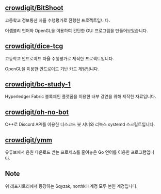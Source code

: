 ## [crowdigit/BitShoot](https://github.com/crowdigit/BitShoot)

고등학교 정보통신 자율 수행평가로 진행한 프로젝트입니다.

어셈블리 언어와 OpenGL을 이용하여 간단한 GUI 프로그램을 만들어보았습니다.

## [crowdigit/dice-tcg](https://github.com/crowdigit/dice-tcg)

고등학교 안드로이드 자율 수행평가로 제작한 프로젝트입니다.

OpenGL을 이용한 안드로이드 기반 카드 게임입니다.

## [crowdigit/bc-study-1](https://github.com/crowdigit/bc-study-1)

Hyperledger Fabric 블록체인 플랫폼을 이용한 내부 강연을 위해 제작한 자료입니다.

## [crowdigit/oh-no-bot](https://github.com/crowdigit/oh-no-bot)

C++로 Discord API를 이용한 디스코드 봇 서버와 리눅스 systemd 스크립트입니다.

## [crowdigit/ymm](https://github.com/crowdigit/ymm)

유튜브에서 음원 다운로드 받는 프로세스를 줄여놓은
Go 언어를 이용한 프로그램입니다.

## Note

위 레포지토리에서 등장하는 6qyzak, northkill 계정 모두 본인 계정입니다.
